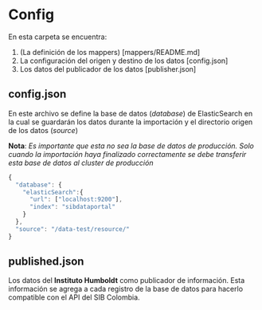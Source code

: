 # Config

En esta carpeta se encuentra:
1. (La definición de los mappers) [mappers/README.md]
2. La configuración del origen y destino de los datos [config.json]
3. Los datos del publicador de los datos [publisher.json]

## config.json
En este archivo se define la base de datos (_database_) de ElasticSearch en la cual se guardarán los datos durante la importación
 y el directorio origen de los datos (_source_)

**Nota**: _Es importante que esta no sea la base de datos de producción. Solo cuando la importación haya finalizado correctamente
se debe transferir esta base de datos al cluster de producción_

``` js
{
  "database": {
    "elasticSearch":{
      "url": ["localhost:9200"],
      "index": "sibdataportal"
    }
  },
  "source": "/data-test/resource/"
}
```

## published.json

Los datos del **Instituto Humboldt** como publicador de información. Esta información se agrega a cada registro de la
base de datos para hacerlo compatible con el API del SIB Colombia.
